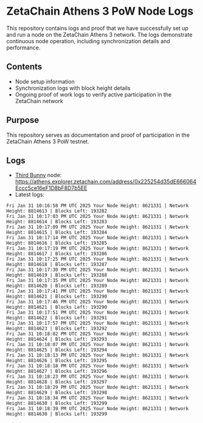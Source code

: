 # ZetaChain Athens 3 PoW Node Logs
This repository contains logs and proof that we have successfully set up and run a node on the ZetaChain Athens 3 network. The logs demonstrate continuous node operation, including synchronization details and performance.

## Contents
- Node setup information
- Synchronization logs with block height details
- Ongoing proof of work logs to verify active participation in the ZetaChain network

## Purpose
This repository serves as documentation and proof of participation in the ZetaChain Athens 3 PoW testnet.

## Logs

- [Third Bunny](https://thirdbunny.xyz/) node: https://athens.explorer.zetachain.com/address/0x225254d35dE666064Eccc5ce16eF1D8bF8D7b5EE
- Latest logs:
```
Fri Jan 31 10:16:58 PM UTC 2025 Your Node Height: 8621331 | Network Height: 8814613 | Blocks Left: 193282
Fri Jan 31 10:17:03 PM UTC 2025 Your Node Height: 8621331 | Network Height: 8814614 | Blocks Left: 193283
Fri Jan 31 10:17:09 PM UTC 2025 Your Node Height: 8621331 | Network Height: 8814615 | Blocks Left: 193284
Fri Jan 31 10:17:14 PM UTC 2025 Your Node Height: 8621331 | Network Height: 8814616 | Blocks Left: 193285
Fri Jan 31 10:17:19 PM UTC 2025 Your Node Height: 8621331 | Network Height: 8814617 | Blocks Left: 193286
Fri Jan 31 10:17:25 PM UTC 2025 Your Node Height: 8621331 | Network Height: 8814618 | Blocks Left: 193287
Fri Jan 31 10:17:30 PM UTC 2025 Your Node Height: 8621331 | Network Height: 8814619 | Blocks Left: 193288
Fri Jan 31 10:17:35 PM UTC 2025 Your Node Height: 8621331 | Network Height: 8814620 | Blocks Left: 193289
Fri Jan 31 10:17:41 PM UTC 2025 Your Node Height: 8621331 | Network Height: 8814621 | Blocks Left: 193290
Fri Jan 31 10:17:46 PM UTC 2025 Your Node Height: 8621331 | Network Height: 8814621 | Blocks Left: 193290
Fri Jan 31 10:17:51 PM UTC 2025 Your Node Height: 8621331 | Network Height: 8814622 | Blocks Left: 193291
Fri Jan 31 10:17:57 PM UTC 2025 Your Node Height: 8621331 | Network Height: 8814623 | Blocks Left: 193292
Fri Jan 31 10:18:02 PM UTC 2025 Your Node Height: 8621331 | Network Height: 8814624 | Blocks Left: 193293
Fri Jan 31 10:18:07 PM UTC 2025 Your Node Height: 8621331 | Network Height: 8814625 | Blocks Left: 193294
Fri Jan 31 10:18:13 PM UTC 2025 Your Node Height: 8621331 | Network Height: 8814626 | Blocks Left: 193295
Fri Jan 31 10:18:18 PM UTC 2025 Your Node Height: 8621331 | Network Height: 8814627 | Blocks Left: 193296
Fri Jan 31 10:18:23 PM UTC 2025 Your Node Height: 8621331 | Network Height: 8814628 | Blocks Left: 193297
Fri Jan 31 10:18:29 PM UTC 2025 Your Node Height: 8621331 | Network Height: 8814629 | Blocks Left: 193298
Fri Jan 31 10:18:34 PM UTC 2025 Your Node Height: 8621331 | Network Height: 8814630 | Blocks Left: 193299
Fri Jan 31 10:18:39 PM UTC 2025 Your Node Height: 8621331 | Network Height: 8814630 | Blocks Left: 193299
```

